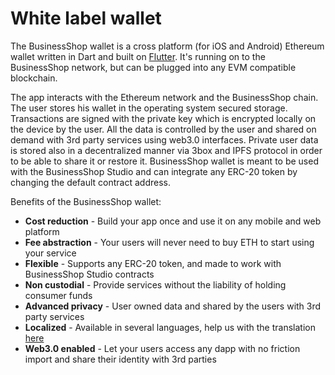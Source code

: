 # White label wallet

The BusinessShop wallet is a cross platform \(for iOS and Android\) Ethereum wallet written in Dart and built on [Flutter](http://https//flutter.dev/). It's running on to the BusinessShop network, but can be plugged into any EVM compatible blockchain.

The app interacts with the Ethereum network and the BusinessShop chain. The user stores his wallet in the operating system secured storage. Transactions are signed with the private key which is encrypted locally on the device by the user. All the data is controlled by the user and shared on demand with 3rd party services using web3.0 interfaces. Private user data is stored also in a decentralized manner via 3box and IPFS protocol in order to be able to share it or restore it. BusinessShop wallet is meant to be used with the BusinessShop Studio and can integrate any ERC-20 token by changing the default contract address.

Benefits of the BusinessShop wallet:

* **Cost reduction** - Build your app once and use it on any  mobile and web platform
* **Fee abstraction** - Your users will never need to buy ETH to start using your service
* **Flexible** - Supports any ERC-20 token, and made to work with BusinessShop Studio contracts 
* **Non custodial** - Provide services without the liability of holding consumer funds
* **Advanced privacy**  -  User owned data and shared by the users with 3rd party services
* **Localized** - Available in several languages, help us with the translation [here](https://lokalise.co/public/783082135d36f14996c804.53212944/)
* **Web3.0 enabled** - Let your users access any dapp with no friction import and share their identity with 3rd parties


